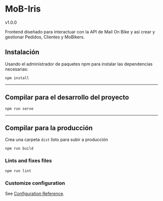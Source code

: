 # MoB-Iris

v1.0.0

Frontend diseñado para interactuar con la API de Mail On Bike y así crear y gestionar Pedidos, Clientes y MoBikers.

## Instalación

Usando el administrador de paquetes npm para instalar las dependencias necesarias:

```
npm install
```

<hr>

## Compilar para el desarrollo del proyecto

```
npm run serve
```

<hr>

## Compilar para la producción

Crea una carpeta `dist` listo para subir a producción

```
npm run build
```

### Lints and fixes files

```
npm run lint
```

### Customize configuration

See [Configuration Reference](https://cli.vuejs.org/config/).
